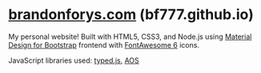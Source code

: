 # [brandonforys.com](https://brandonforys.com) (bf777.github.io)
My personal website! Built with HTML5, CSS3, and Node.js using [Material Design for Bootstrap](https://mdbootstrap.com/) frontend with [FontAwesome 6](https://fontawesome.com/) icons.

JavaScript libraries used: [typed.js](https://github.com/mattboldt/typed.js), [AOS](https://github.com/michalsnik/aos)

